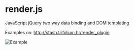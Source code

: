 render.js
======

JavaScript jQuery two way data binding and DOM templating

Examples on:
http://stash.trifolium.hr/render_plugin

![Example](http://i.imgur.com/WbGARA9.png)
